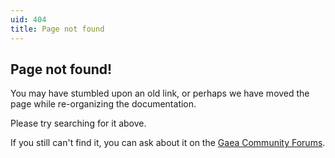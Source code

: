 ```yaml
---
uid: 404
title: Page not found
---
```


## Page not found!

You may have stumbled upon an old link, or perhaps we have moved the page while re-organizing the documentation.

Please try searching for it above.

If you still can't find it, you can ask about it on the [Gaea Community Forums](https://gaea.community).